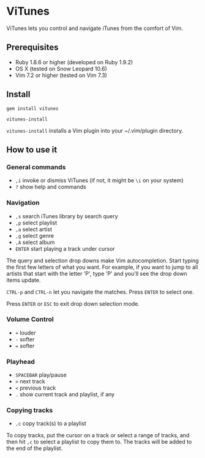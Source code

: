 # ViTunes

ViTunes lets you control and navigate iTunes from the comfort of Vim.

## Prerequisites

* Ruby 1.8.6 or higher (developed on Ruby 1.9.2)
* OS X (tested on Snow Leopard 10.6)
* Vim 7.2 or higher (tested on Vim 7.3)

## Install

    gem install vitunes

    vitunes-install

`vitunes-install` installs a Vim plugin into your ~/.vim/plugin
directory. 

## How to use it 

### General commands

* `,i` invoke or dismiss ViTunes (if not, it might be `\i` on your system)
* `?` show help and commands

### Navigation

* `,s` search iTunes library by search query
* `,p` select playlist
* `,a` select artist
* `,g` select genre
* `,A` select album
* `ENTER` start playing a track under cursor

The query and selection drop downs make Vim autocompletion. Start typing
the first few letters of what you want. For example, if you want to jump
to all artists that start with the letter 'P', type 'P' and you'll see
the drop down items update.

`CTRL-p` and `CTRL-n` let you navigate the matches. Press `ENTER` to select
one.

Press `ENTER` or `ESC` to exit drop down selection mode.

### Volume Control

* `+` louder
* `-` softer
* `=` softer

### Playhead

* `SPACEBAR` play/pause
* `>` next track
* `<` previous track
* `.` show current track and playlist, if any

### Copying tracks

* `,c` copy track(s) to a playlist

To copy tracks, put the cursor on a track or select a range of tracks,
and then hit `,c` to select a playlist to copy them to. The tracks will be
added to the end of the playlist.

